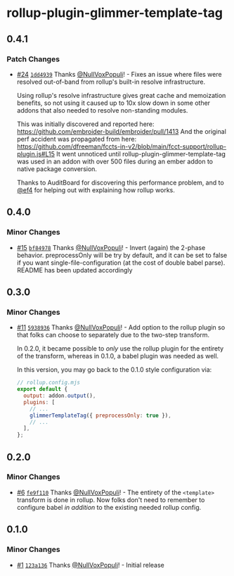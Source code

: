 # rollup-plugin-glimmer-template-tag

## 0.4.1

### Patch Changes

- [#24](https://github.com/NullVoxPopuli/rollup-plugin-glimmer-template-tag/pull/24) [`1dd4939`](https://github.com/NullVoxPopuli/rollup-plugin-glimmer-template-tag/commit/1dd493960cdbb21945f90b2a6d1edf30b8742572) Thanks [@NullVoxPopuli](https://github.com/NullVoxPopuli)! - Fixes an issue where files were resolved out-of-band from rollup's built-in resolve infrastructure.

  Using rollup's resolve infrastructure gives great cache and memoization benefits,
  so not using it caused up to 10x slow down in some other addons that also needed to resolve non-standing modules.

  This was initially discovered and reported here: https://github.com/embroider-build/embroider/pull/1413
  And the original perf accident was propagated from here: https://github.com/dfreeman/fccts-in-v2/blob/main/fcct-support/rollup-plugin.js#L15
  It went unnoticed until rollup-plugin-glimmer-template-tag was used in an addon with over 500 files during an ember addon to native package conversion.

  Thanks to AuditBoard for discovering this performance problem, and to [@ef4](https://github.com/ef4/) for helping out with explaining how rollup works.

## 0.4.0

### Minor Changes

- [#15](https://github.com/NullVoxPopuli/rollup-plugin-glimmer-template-tag/pull/15) [`bf84978`](https://github.com/NullVoxPopuli/rollup-plugin-glimmer-template-tag/commit/bf849789046c8283d77d937c1cb0a467398694c1) Thanks [@NullVoxPopuli](https://github.com/NullVoxPopuli)! - Invert (again) the 2-phase behavior. preprocessOnly will be try by default, and it can be set to false if you want single-file-configuration (at the cost of double babel parse). README has been updated accordingly

## 0.3.0

### Minor Changes

- [#11](https://github.com/NullVoxPopuli/rollup-plugin-glimmer-template-tag/pull/11) [`5938936`](https://github.com/NullVoxPopuli/rollup-plugin-glimmer-template-tag/commit/5938936d9d7471d1ab03e0dbe1ee9eba23f47634) Thanks [@NullVoxPopuli](https://github.com/NullVoxPopuli)! - Add option to the rollup plugin so that folks can choose to separately due to the two-step transform.

  In 0.2.0, it became possible to _only_ use the rollup plugin for the entirety of the transform, whereas in 0.1.0, a babel plugin was needed as well.

  In this version, you may go back to the 0.1.0 style configuration via:

  ```js
  // rollup.config.mjs
  export default {
    output: addon.output(),
    plugins: [
      // ...
      glimmerTemplateTag({ preprocessOnly: true }),
      // ...
    ],
  };
  ```

## 0.2.0

### Minor Changes

- [#6](https://github.com/NullVoxPopuli/rollup-plugin-glimmer-template-tag/pull/6) [`fe9f110`](https://github.com/NullVoxPopuli/rollup-plugin-glimmer-template-tag/commit/fe9f110f2f6c6af6daa926ed4b9db32ec6fc2c3d) Thanks [@NullVoxPopuli](https://github.com/NullVoxPopuli)! - The entirety of the `<template>` transform is done in rollup.
  Now folks don't need to remember to configure babel _in addition_ to the existing needed rollup config.

## 0.1.0

### Minor Changes

- [#1](https://github.com/NullVoxPopuli/rollup-plugin-glimmer-template-tag/pull/1) [`123a136`](https://github.com/NullVoxPopuli/rollup-plugin-glimmer-template-tag/commit/123a136ff1d659fc40cf8d7f7f288faa26c2ece7) Thanks [@NullVoxPopuli](https://github.com/NullVoxPopuli)! - Initial release
